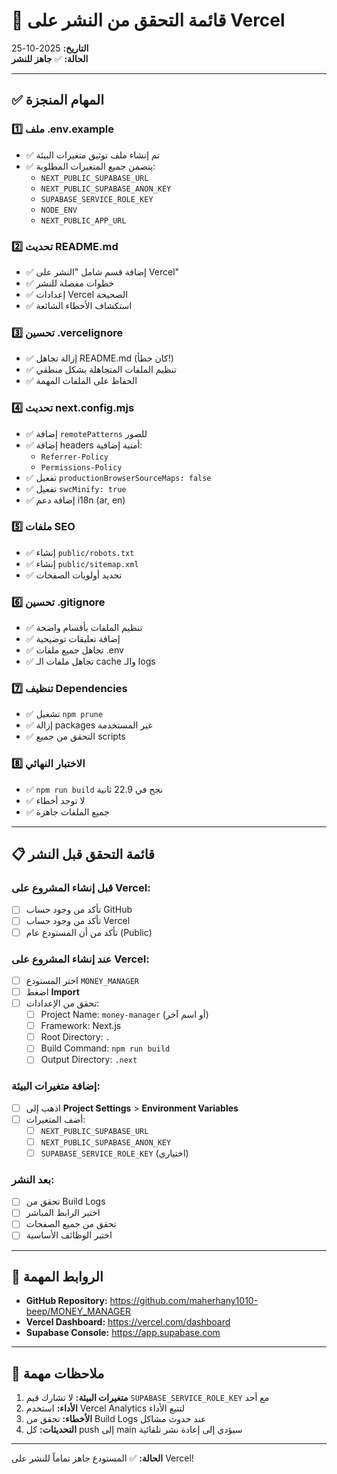# 🚀 قائمة التحقق من النشر على Vercel

**التاريخ:** 2025-10-25  
**الحالة:** ✅ **جاهز للنشر**

---

## ✅ المهام المنجزة

### 1️⃣ ملف .env.example
- ✅ تم إنشاء ملف توثيق متغيرات البيئة
- ✅ يتضمن جميع المتغيرات المطلوبة:
  - `NEXT_PUBLIC_SUPABASE_URL`
  - `NEXT_PUBLIC_SUPABASE_ANON_KEY`
  - `SUPABASE_SERVICE_ROLE_KEY`
  - `NODE_ENV`
  - `NEXT_PUBLIC_APP_URL`

### 2️⃣ تحديث README.md
- ✅ إضافة قسم شامل "النشر على Vercel"
- ✅ خطوات مفصلة للنشر
- ✅ إعدادات Vercel الصحيحة
- ✅ استكشاف الأخطاء الشائعة

### 3️⃣ تحسين .vercelignore
- ✅ إزالة تجاهل README.md (كان خطأ!)
- ✅ تنظيم الملفات المتجاهلة بشكل منطقي
- ✅ الحفاظ على الملفات المهمة

### 4️⃣ تحديث next.config.mjs
- ✅ إضافة `remotePatterns` للصور
- ✅ إضافة headers أمنية إضافية:
  - `Referrer-Policy`
  - `Permissions-Policy`
- ✅ تفعيل `productionBrowserSourceMaps: false`
- ✅ تفعيل `swcMinify: true`
- ✅ إضافة دعم i18n (ar, en)

### 5️⃣ ملفات SEO
- ✅ إنشاء `public/robots.txt`
- ✅ إنشاء `public/sitemap.xml`
- ✅ تحديد أولويات الصفحات

### 6️⃣ تحسين .gitignore
- ✅ تنظيم الملفات بأقسام واضحة
- ✅ إضافة تعليقات توضيحية
- ✅ تجاهل جميع ملفات .env
- ✅ تجاهل ملفات الـ cache والـ logs

### 7️⃣ تنظيف Dependencies
- ✅ تشغيل `npm prune`
- ✅ إزالة packages غير المستخدمة
- ✅ التحقق من جميع scripts

### 8️⃣ الاختبار النهائي
- ✅ `npm run build` نجح في 22.9 ثانية
- ✅ لا توجد أخطاء
- ✅ جميع الملفات جاهزة

---

## 📋 قائمة التحقق قبل النشر

### قبل إنشاء المشروع على Vercel:

- [ ] تأكد من وجود حساب GitHub
- [ ] تأكد من وجود حساب Vercel
- [ ] تأكد من أن المستودع عام (Public)

### عند إنشاء المشروع على Vercel:

- [ ] اختر المستودع `MONEY_MANAGER`
- [ ] اضغط **Import**
- [ ] تحقق من الإعدادات:
  - [ ] Project Name: `money-manager` (أو اسم آخر)
  - [ ] Framework: Next.js
  - [ ] Root Directory: `.`
  - [ ] Build Command: `npm run build`
  - [ ] Output Directory: `.next`

### إضافة متغيرات البيئة:

- [ ] اذهب إلى **Project Settings** > **Environment Variables**
- [ ] أضف المتغيرات:
  - [ ] `NEXT_PUBLIC_SUPABASE_URL`
  - [ ] `NEXT_PUBLIC_SUPABASE_ANON_KEY`
  - [ ] `SUPABASE_SERVICE_ROLE_KEY` (اختياري)

### بعد النشر:

- [ ] تحقق من Build Logs
- [ ] اختبر الرابط المباشر
- [ ] تحقق من جميع الصفحات
- [ ] اختبر الوظائف الأساسية

---

## 🔗 الروابط المهمة

- **GitHub Repository:** https://github.com/maherhany1010-beep/MONEY_MANAGER
- **Vercel Dashboard:** https://vercel.com/dashboard
- **Supabase Console:** https://app.supabase.com

---

## 📝 ملاحظات مهمة

1. **متغيرات البيئة:** لا تشارك قيم `SUPABASE_SERVICE_ROLE_KEY` مع أحد
2. **الأداء:** استخدم Vercel Analytics لتتبع الأداء
3. **الأخطاء:** تحقق من Build Logs عند حدوث مشاكل
4. **التحديثات:** كل push إلى main سيؤدي إلى إعادة نشر تلقائية

---

**الحالة:** ✅ المستودع جاهز تماماً للنشر على Vercel!

